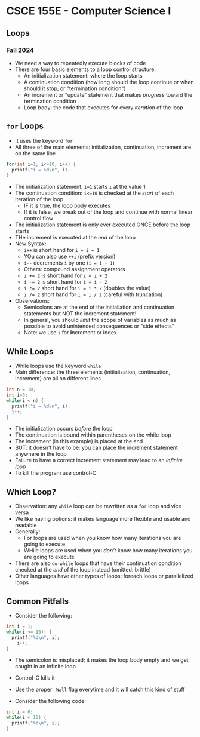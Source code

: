 
# CSCE 155E - Computer Science I
## Loops
### Fall 2024

* We need a way to repeatedly execute blocks of code
* There are four basic elements to a loop control structure:
  * An initialization statement: where the loop starts
  * A continuation condition (how long should the loop continue or when should it stop; or "termination condition")
  * An increment or "update" statement that makes *progress* toward the termination condition
  * Loop body: the code that executes for every *iteration* of the loop

## `for` Loops

* It uses the keyword `for`
* All three of the main elements: initialization, continuation, increment are on the same line

```c
for(int i=1; i<=10; i++) {
  printf("i = %d\n", i);
}
```

* The initialization statement, `i=1` starts `i` at the value 1
* The continuation condition: `i<=10` is checked at the *start* of each iteration of the loop
  * IF it is true, the loop body executes
  * If it is false, we break out of the loop and continue with normal linear control flow
* The initialization statement is only ever executed ONCE before the loop starts
* THe increment is executed at the *end* of the loop
* New Syntax:
  * `i++` is short hand for `i = i + 1`
  * YOu can also use `++i` (prefix version)
  * `i--` decrements `i` by one (`i = i - 1`)
  * Others: compound assignment operators
  * `i += 2` is short hand for `i = i + 2`
  * `i -= 2` is short hand for `i = i - 2`
  * `i *= 2` short hand for `i = i * 2` (doubles the value)
  * `i /= 2` short hand for `i = i / 2` (careful with truncation)
* Observations:
  * Semicolons are at the end of the initialiation and continuation statements but NOT the increment statement!
  * In general, you should *limit* the scope of variables as much as possible to avoid unintended consequences or "side effects"
  * Note: we use `i` for **i**ncrement or **i**ndex

## While Loops

* While loops use the keyword `while`
* Main difference: the three elements (initialization, continuation, increment) are all on different lines

```c
int n = 10;
int i=0;
while(i < n) {
  printf("i = %d\n", i);
  i++;
}
```

* The initialization occurs *before* the loop
* The continuation is bound within parentheses on the while loop
* The increment (in this example) is placed at the end
* BUT: it doesn't have to be: you can place the increment statement anywhere in the loop
* Failure to have a correct increment statement may lead to an *infinite loop*
* To kill the program use control-C

## Which Loop?

* Observation: any `while` loop can be rewritten as a `for` loop and vice versa
* We like having options: it makes language more flexible and usable and readable
* Generally:
  * For loops are used when you know how many iterations you are going to execute
  * WHile loops are used when you *don't* know how many iterations you are going to execute
* There are also `do-while` loops that have their continuation condition checked at the *end* of the loop instead (omitted: brittle)
* Other languages have other types of loops: foreach loops or parallelized loops

## Common Pitfalls

* Consider the following:

```c
int i = 1;
while(i <= 10); {
  printf("%d\n", i);
	i++;
}
```

* The semicolon is misplaced; it makes the loop body empty and we get caught in an infinite loop
* Control-C kills it
* Use the proper `-Wall` flag everytime and it will catch this kind of stuff

* Consider the following code:

```c
int i = 0;
while(i < 10) {
  printf("%d\n", i);
}
```


```text








```
